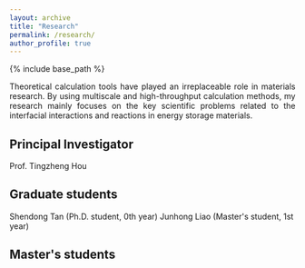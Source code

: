 ```yaml
---
layout: archive
title: "Research"
permalink: /research/
author_profile: true
---
```


{% include base_path %}

<style>
    .res-text {
        text-align: justify;
    }
    .res {
        float: right;
        width: 60%;
    }
    @media only screen and (max-width: 800px) and (orientation:portrait) {
        .res {
            width: 100%;
        }
    }
</style>

<div class="res-text">
Theoretical calculation tools have played an irreplaceable role in materials research. By using multiscale and high-throughput calculation methods, my research mainly focuses on the key scientific problems related to the interfacial interactions and reactions in energy storage materials.
</div>
 
## Principal Investigator

<p>
Prof. Tingzheng Hou
</p>

## Graduate students

<p>
Shendong Tan (Ph.D. student, 0th year)
Junhong Liao (Master's student, 1st year)
</p>

## Master's students

<script src="/assets/js/vanilla-back-to-top.min.js"></script>
<script>addBackToTop({
  diameter: 56,
  backgroundColor: '#ddd',
  textColor: '#003262'
})</script>
